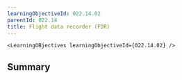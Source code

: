 ```yaml
---
learningObjectiveId: 022.14.02
parentId: 022.14
title: Flight data recorder (FDR)
---
```


```tsx eval
<LearningOBjectives learningObjectiveId={022.14.02} />
```

## Summary
